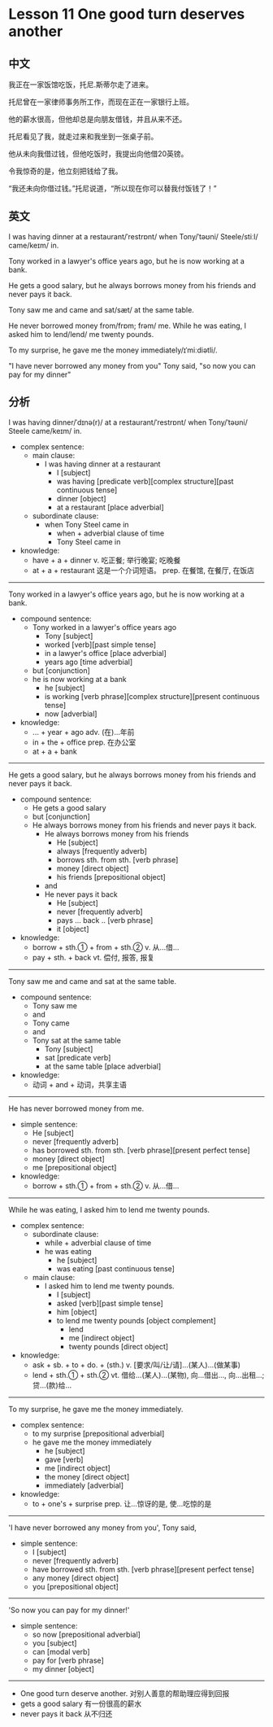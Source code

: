 # Lesson 11 One good turn deserves another
## 中文

我正在一家饭馆吃饭，托尼.斯蒂尔走了进来。

托尼曾在一家律师事务所工作，而现在正在一家银行上班。

他的薪水很高，但他却总是向朋友借钱，并且从来不还。

托尼看见了我，就走过来和我坐到一张桌子前。

他从未向我借过钱，但他吃饭时，我提出向他借20英镑。

令我惊奇的是，他立刻把钱给了我。

“我还未向你借过钱。”托尼说道，“所以现在你可以替我付饭钱了！”

## 英文

I was having dinner at a restaurant/ˈrestrɒnt/ when Tony/ˈtəʊni/ Steele/stiːl/ came/keɪm/ in.

Tony worked in a lawyer's office years ago, but he is now working at a bank.

He gets a good salary, but he always borrows money from his friends and never pays it back.

Tony saw me and came and sat/sæt/ at the same table.

He never borrowed money from/frɒm; frəm/ me. While he was eating, I asked him to lend/lend/ me twenty pounds.

To my surprise, he gave me the money immediately/ɪˈmiːdiətli/.

"I have never borrowed any money from you" Tony said, "so now you can pay for my dinner"


## 分析

I was having dinner/ˈdɪnə(r)/ at a restaurant/ˈrestrɒnt/ when Tony/ˈtəʊni/ Steele came/keɪm/ in.
- complex sentence:
    - main clause:
        - I was having dinner at a restaurant
            - I [subject]
            - was having [predicate verb][complex structure][past continuous tense]
            - dinner [object]
            - at a restaurant [place adverbial]
    - subordinate clause:
        - when Tony Steel came in
            - when + adverbial clause of time
            - Tony Steel came in
- knowledge:
    - have + a + dinner
        v. 吃正餐; 举行晚宴; 吃晚餐
    - at + a + restaurant
        这是一个介词短语。
        prep. 在餐馆, 在餐厅, 在饭店
  
---


Tony worked in a lawyer's office years ago, but he is now working at a bank.
- compound sentence:
    - Tony worked in a lawyer's office years ago
        - Tony [subject]
        - worked [verb][past simple tense]
        - in a lawyer's office [place adverbial]
        - years ago [time adverbial]
    - but [conjunction]
    - he is now working at a bank 
        - he [subject]
        - is working [verb phrase][complex structure][present continuous tense]
        - now [adverbial]
- knowledge:
    - ... + year + ago
        adv. (在)...年前
    - in + the + office
        prep. 在办公室
    - at + a + bank
  
---


He gets a good salary, but he always borrows money from his friends and never pays it back.
- compound sentence:
    - He gets a good salary
    - but [conjunction]
    - He always borrows money from his friends and never pays it back.
        - He always borrows money from his friends
            - He [subject]
            - always [frequently adverb]
            - borrows sth. from sth. [verb phrase]
            - money [direct object]
            - his friends [prepositional object]
        - and
        - He never pays it back
            - He [subject]
            - never [frequently adverb]
            - pays ... back .. [verb phrase]
            - it [object]
- knowledge:
    - borrow + sth.① + from + sth.②
        v. 从...借...
    - pay + sth. + back
        vt. 偿付, 报答, 报复
  
---


Tony saw me and came and sat at the same table. 
- compound sentence:
    - Tony saw me 
    - and 
    - Tony came 
    - and
    - Tony sat at the same table
        - Tony [subject]
        - sat [predicate verb]
        - at the same table [place adverbial]
- knowledge:
    - 动词 + and + 动词，共享主语
  
---

He has never borrowed money from me.
- simple sentence:
    - He [subject]
    - never [frequently adverb]
    - has borrowed sth. from sth. [verb phrase][present perfect tense]
    - money [direct object]
    - me [prepositional object]
- knowledge:
    - borrow + sth.① + from + sth.②
        v. 从...借...

---


While he was eating, I asked him to lend me twenty pounds.
- complex sentence:
    - subordinate clause:
        - while + adverbial clause of time
        - he was eating
            - he [subject]
            - was eating [past continuous tense]
    - main clause:
        - I asked him to lend me twenty pounds.
            - I [subject]
            - asked [verb][past simple tense]
            - him [object]
            - to lend me twenty pounds [object complement]
                - lend 
                - me [indirect object]
                - twenty pounds [direct object]
- knowledge:
    - ask + sb. + to + do. + (sth.)
        v. [要求/叫/让/请]...(某人)...(做某事)
    - lend + sth.① + sth.②
        vt. 借给...(某人)...(某物), 向...借出..., 向...出租...; 贷...(款)给...
  
---


To my surprise, he gave me the money immediately. 
- complex sentence:
    - to my surprise [prepositional adverbial]
    - he gave me the money immediately
        - he [subject]
        - gave [verb]
        - me [indirect object]
        - the money [direct object]
        - immediately [adverbial]
- knowledge:
    - to + one's + surprise
        prep. 让...惊讶的是, 使...吃惊的是

---


'I have never borrowed any money from you', Tony said,
- simple sentence:
    - I [subject]
    - never [frequently adverb]
    - have borrowed sth. from sth. [verb phrase][present perfect tense]
    - any money [direct object]
    - you [prepositional object]
  
---


'So now you can pay for my dinner!'
- simple sentence:
    - so now [prepositional adverbial]
    - you [subject]
    - can [modal verb]
    - pay for [verb phrase]
    - my dinner [object]
  
---

- One good turn deserve another. 对别人善意的帮助理应得到回报
- gets a good salary 有一份很高的薪水
- never pays it back 从不归还

